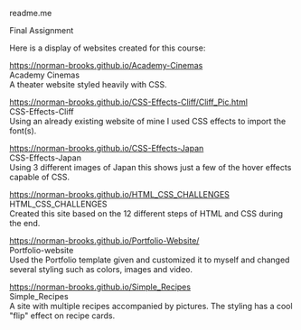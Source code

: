 
readme.me

Final Assignment 

Here is a display of websites created for this course:
  
  https://norman-brooks.github.io/Academy-Cinemas
  <br>Academy Cinemas<br>
  A theater website styled heavily with CSS.

  https://norman-brooks.github.io/CSS-Effects-Cliff/Cliff_Pic.html
  <br>CSS-Effects-Cliff<br>
  Using an already existing website of mine I used CSS effects to import the font(s).
  
 https://norman-brooks.github.io/CSS-Effects-Japan
  <br>CSS-Effects-Japan<br>
  Using 3 different images of Japan this shows just a few of the hover effects capable of CSS.
  
https://norman-brooks.github.io/HTML_CSS_CHALLENGES
  <br>HTML_CSS_CHALLENGES<br>
  Created this site based on the 12 different steps of HTML and CSS during the end.
  
  https://norman-brooks.github.io/Portfolio-Website/
  <br>Portfolio-website<br>
  Used the Portfolio template given and customized it to myself and changed several styling such as colors, images and video.
  
  https://norman-brooks.github.io/Simple_Recipes
  <br>Simple_Recipes<br>
  A site with multiple recipes accompanied by pictures. The styling has a cool "flip" effect on recipe cards.
  

